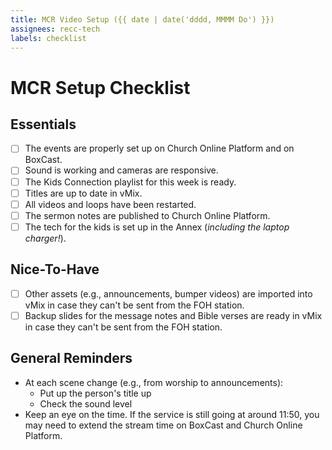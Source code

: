 ```yaml
---
title: MCR Video Setup ({{ date | date('dddd, MMMM Do') }})
assignees: recc-tech
labels: checklist
---
```


# MCR Setup Checklist

## Essentials

- [ ] The events are properly set up on Church Online Platform and on BoxCast.
- [ ] Sound is working and cameras are responsive.
- [ ] The Kids Connection playlist for this week is ready.
- [ ] Titles are up to date in vMix.
- [ ] All videos and loops have been restarted.
- [ ] The sermon notes are published to Church Online Platform.
- [ ] The tech for the kids is set up in the Annex (*including the laptop charger!*).

## Nice-To-Have

- [ ] Other assets (e.g., announcements, bumper videos) are imported into vMix in case they can't be sent from the FOH station.
- [ ] Backup slides for the message notes and Bible verses are ready in vMix in case they can't be sent from the FOH station.

## General Reminders

- At each scene change (e.g., from worship to announcements):
    - Put up the person's title up
    - Check the sound level
- Keep an eye on the time. If the service is still going at around 11:50, you may need to extend the stream time on BoxCast and Church Online Platform.
